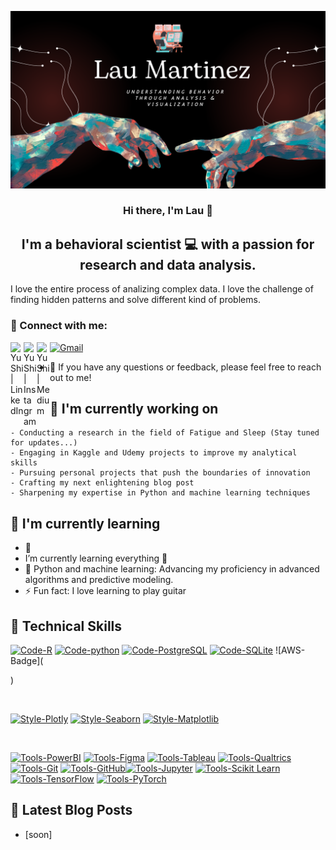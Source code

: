 <p align="center">
  <img src="init.png" alt="my banner"></a>
</p>

<h3 align="center">
Hi there, I'm Lau 👋
</h3>

<h2 align="center">
I'm a behavioral scientist 💻 with a passion for research and data analysis. 
</h2> 

I love the entire process of analizing complex data. I love the challenge of finding hidden patterns and solve different kind of problems.

### 🤝 Connect with me:

<a href="mailto:aiandpsychology@gmail.com"><img src="https://upload.wikimedia.org/wikipedia/commons/4/4e/Gmail_Icon.png" alt="Gmail" width="21px" style="margin-right: 5px;"/></a>
<a href="https://www.linkedin.com/in/gusmarlaj"><img align="left" src="https://raw.githubusercontent.com/yushi1007/yushi1007/main/images/linkedin.svg" alt="Yu Shi | LinkedIn" width="21px"/></a>
<a href="https://instagram.com/martinla.se"><img align="left" src="https://raw.githubusercontent.com/yushi1007/yushi1007/main/images/instagram.svg" alt="Yu Shi | Instagram" width="21px"/></a>
<a href="https://medium.com/@natturaminds/"><img align="left" src="https://raw.githubusercontent.com/yushi1007/yushi1007/main/images/medium.svg" alt="Yu Shi | Medium" width="21px"/></a>


- 💬 If you have any questions or feedback, please feel free to reach out to me!

## 🔭 I'm currently working on

    - Conducting a research in the field of Fatigue and Sleep (Stay tuned for updates...)
    - Engaging in Kaggle and Udemy projects to improve my analytical skills
    - Pursuing personal projects that push the boundaries of innovation
    - Crafting my next enlightening blog post
    - Sharpening my expertise in Python and machine learning techniques
    
## 🌱 I'm currently learning

- 📱
- I’m currently learning everything 🤣
- 🌱 Python and machine learning: Advancing my proficiency in advanced algorithms and predictive modeling.
- ⚡ Fun fact: I love learning to play guitar

## 💼 Technical Skills

[![Code-R](https://img.shields.io/badge/Code-R-informational?style=flat&logo=r&color=61DAFB)](https://www.r-project.org/)
[![Code-python](https://img.shields.io/badge/Code-Python-informational?style=flat&logo=python&color=E34F26)](https://www.python.org/)
[![Code-PostgreSQL](https://img.shields.io/badge/Code-PostgreSQL-informational?style=flat&logo=postgresql&color=336791)](https://www.postgresql.org/)
[![Code-SQLite](https://img.shields.io/badge/Code-SQLite-informational?style=flat&logo=sqlite&color=003B57)](https://www.sqlite.org/)
![AWS-Badge](<div data-iframe-width="150" data-iframe-height="270" data-share-badge-id="8762ecd3-9c4f-4629-9e4f-fcb4a99e9381" data-share-badge-host="https://www.credly.com"></div><script type="text/javascript" async src="//cdn.credly.com/assets/utilities/embed.js"></script>)

</br>

[![Style-Plotly](https://img.shields.io/badge/Style-Plotly-informational?style=flat&logo=plotly&color=3F4F75)](https://plotly.com/)
[![Style-Seaborn](https://img.shields.io/badge/Style-Seaborn-informational?style=flat&logo=seaborn&color=4EABE1)](https://seaborn.pydata.org/)
[![Style-Matplotlib](https://img.shields.io/badge/Style-Matplotlib-informational?style=flat&logo=matplotlib&color=11557C)](https://matplotlib.org/)

</br>

[![Tools-PowerBI](https://img.shields.io/badge/Tools-PowerBI-informational?style=flat&logo=powerbi&color=F24E1E)](https://powerbi.microsoft.com/)
[![Tools-Figma](https://img.shields.io/badge/Tools-Figma-informational?style=flat&logo=figma&color=CB3837)](https://www.figma.com/)
[![Tools-Tableau](https://img.shields.io/badge/Tools-Tableau-informational?style=flat&logo=tableau&color=430098)](https://www.tableau.com/)
[![Tools-Qualtrics](https://img.shields.io/badge/Tools-Qualtrics-informational?style=flat&logo=qualtrics&color=00C7B7)](https://www.qualtrics.com/)
[![Tools-Git](https://img.shields.io/badge/Tools-Git-informational?style=flat&logo=git&color=F05032)](https://git-scm.com/)
[![Tools-GitHub](https://img.shields.io/badge/Tools-GitHub-informational?style=flat&logo=github&color=181717)](https://github.com/)[![Tools-Jupyter](https://img.shields.io/badge/Tools-Jupyter-informational?style=flat&logo=jupyter&color=F37626)](https://jupyter.org/)
[![Tools-Scikit Learn](https://img.shields.io/badge/Tools-Scikit_Learn-informational?style=flat&logo=scikit-learn&color=F7931E)](https://scikit-learn.org/)
[![Tools-TensorFlow](https://img.shields.io/badge/Tools-TensorFlow-informational?style=flat&logo=tensorflow&color=FF6F00)](https://www.tensorflow.org/)
[![Tools-PyTorch](https://img.shields.io/badge/Tools-PyTorch-informational?style=flat&logo=pytorch&color=EE4C2C)](https://pytorch.org/)



## 📝 Latest Blog Posts

- [soon]

